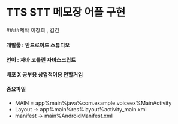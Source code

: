 # TTS STT 메모장 어플 구현

####제작 이창희 , 김건 


#### 개발툴 : 안드로이드 스튜디오 
#### 언어   : 자바 코틀린 자바스크립트
#### 배포 X  공부용 상업적이용 안할거임

#### 중요파일 
 + MAIN = app%main%java%com.example.voiceex%MainActivity
 + Layout -> app%main%res%layout%activity_main.xml
 + manifest -> main%AndroidManifest.xml
